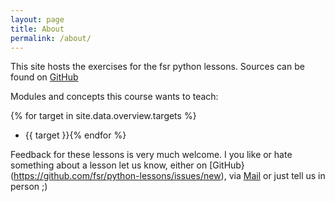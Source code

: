 ```yaml
---
layout: page
title: About
permalink: /about/
---
```


This site hosts the exercises for the fsr python lessons. Sources can be found on [GitHub](https://github.com/fsr/python-lessons/tree/gh-pages)


Modules and concepts this course wants to teach:

{% for target in site.data.overview.targets %}
- {{ target }}{% endfor %}



Feedback for these lessons is very much welcome. I you like or hate something about a lesson let us know, either on [GitHub}(https://github.com/fsr/python-lessons/issues/new), via <a href="mailto:felix@ifsr.de">Mail</a> or just tell us in person ;)
